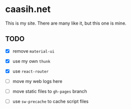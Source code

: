 # caasih.net

This is my site. There are many like it, but this one is mine.

## TODO

  * [x] remove `material-ui`

  * [x] use my own `thunk`

  * [x] use `react-router`

  * [ ] move my web logs here

  * [ ] move static files to `gh-pages` branch

  * [ ] use `sw-precache` to cache script files

